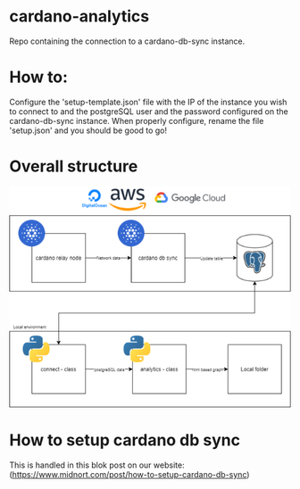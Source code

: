 # cardano-analytics
 Repo containing the connection to a cardano-db-sync instance. 
 
# How to:
 Configure the 'setup-template.json' file with the IP of the instance you wish to connect to and the postgreSQL user and the password configured on the cardano-db-sync instance. When properly configure, rename the file 'setup.json' and you should be good to go!
 
# Overall structure
![Structure](diagrams/img/structure.png)

# How to setup cardano db sync
This is handled in this blok post on our website:
(https://www.midnort.com/post/how-to-setup-cardano-db-sync)

